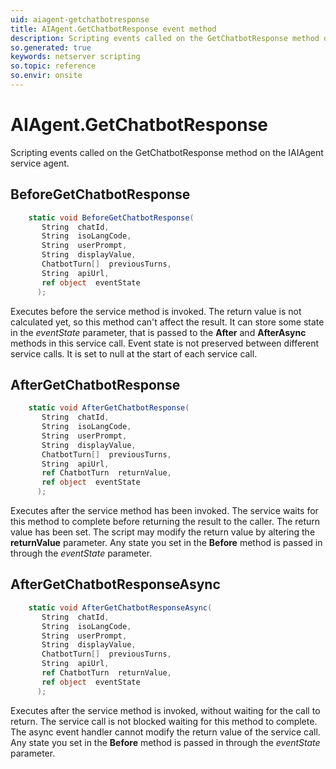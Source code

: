 ```yaml
---
uid: aiagent-getchatbotresponse
title: AIAgent.GetChatbotResponse event method
description: Scripting events called on the GetChatbotResponse method on the AIAgent service agent.
so.generated: true
keywords: netserver scripting
so.topic: reference
so.envir: onsite
---
```

# AIAgent.GetChatbotResponse

Scripting events called on the <see cref='M:IAIAgent.GetChatbotResponse'>GetChatbotResponse</see> method on the <see cref='IAIAgent'>IAIAgent</see>  service agent.

## BeforeGetChatbotResponse
```cs
    static void BeforeGetChatbotResponse(
       String  chatId,
       String  isoLangCode,
       String  userPrompt,
       String  displayValue,
       ChatbotTurn[]  previousTurns,
       String  apiUrl,
       ref object  eventState
      );
```
Executes before the service method is invoked.
The return value is not calculated yet, so this method can't affect the result.
It can store some state in the *eventState* parameter, that is passed to the **After** and **AfterAsync** methods in this service call.
Event state is not preserved between different service calls. It is set to null at the start of each service call.
## AfterGetChatbotResponse
```cs
    static void AfterGetChatbotResponse(
       String  chatId,
       String  isoLangCode,
       String  userPrompt,
       String  displayValue,
       ChatbotTurn[]  previousTurns,
       String  apiUrl,
       ref ChatbotTurn  returnValue,
       ref object  eventState
      );
```
Executes after the service method has been invoked. The service waits for this method to complete before returning the result to the caller.
The return value has been set. The script may modify the return value by altering the **returnValue** parameter.
Any state you set in the **Before** method is passed in through the *eventState* parameter.
## AfterGetChatbotResponseAsync
```cs
    static void AfterGetChatbotResponseAsync(
       String  chatId,
       String  isoLangCode,
       String  userPrompt,
       String  displayValue,
       ChatbotTurn[]  previousTurns,
       String  apiUrl,
       ref ChatbotTurn  returnValue,
       ref object  eventState
      );
```
Executes after the service method is invoked, without waiting for the call to return.
The service call is not blocked waiting for this method to complete.
The async event handler cannot modify the return value of the service call.
Any state you set in the **Before** method is passed in through the *eventState* parameter.

